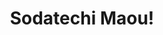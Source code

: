--- 
title: "Sodatechi Maou!"
publishdate: "2018-12-18T16:48:46+02:00"
src: "https://365manga.net/manga/sodatechi-maou"
image: "https://data.365manga.net/images/thumbnails/32778-sodatechi-maou.jpg"
description: " Sodatechi Maou! summary is updating. Come visit Mangakakalot.com sometime to read the latest chapter of Sodatechi Maou!. If you have any question about this manga, Please don't hesitate to contact us or translate team. Hope you enjoy it."
---